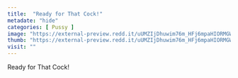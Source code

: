 ```yaml
---
title:  "Ready for That Cock!"
metadate: "hide"
categories: [ Pussy ]
image: "https://external-preview.redd.it/uUMZIjDhuwim76m_HFj6mpaHIORMGWVUA4c-YUPapl0.jpg?auto=webp&s=8beb2b6c415be6295385f9ed89cf7edb8c8dd584"
thumb: "https://external-preview.redd.it/uUMZIjDhuwim76m_HFj6mpaHIORMGWVUA4c-YUPapl0.jpg?width=1080&crop=smart&auto=webp&s=fa9fa596bbabde958978ad27b4885cede3df768f"
visit: ""
---
```

Ready for That Cock!
